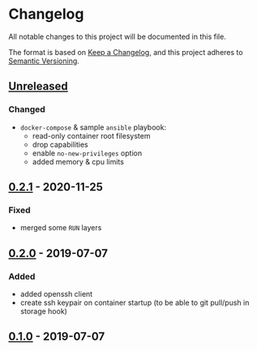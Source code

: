 # Changelog
All notable changes to this project will be documented in this file.

The format is based on [Keep a Changelog](https://keepachangelog.com/en/1.0.0/),
and this project adheres to [Semantic Versioning](https://semver.org/spec/v2.0.0.html).

## [Unreleased]
### Changed
- `docker-compose` & sample `ansible` playbook:
   - read-only container root filesystem
   - drop capabilities
   - enable `no-new-privileges` option
   - added memory & cpu limits

## [0.2.1] - 2020-11-25
### Fixed
- merged some `RUN` layers

## [0.2.0] - 2019-07-07
### Added
- added openssh client
- create ssh keypair on container startup
  (to be able to git pull/push in storage hook)

## [0.1.0] - 2019-07-07

[Unreleased]: https://github.com/fphammerle/docker-radicale/compare/0.2.1...HEAD
[0.2.1]: https://github.com/fphammerle/docker-radicale/compare/0.2.0...0.2.1
[0.2.0]: https://github.com/fphammerle/docker-radicale/compare/0.1.0...0.2.0
[0.1.0]: https://github.com/fphammerle/docker-radicale/tree/0.1.0
